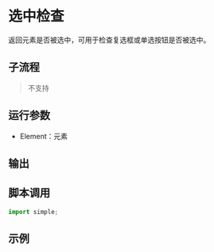 # 选中检查
返回元素是否被选中，可用于检查复选框或单选按钮是否被选中。

## 子流程
> 不支持


## 运行参数


* Element：元素

## 输出



## 脚本调用

```python
import simple;

```

## 示例